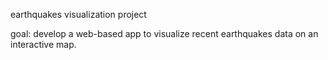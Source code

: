 earthquakes visualization project

goal: develop a web-based app to visualize recent earthquakes data on an interactive map.
